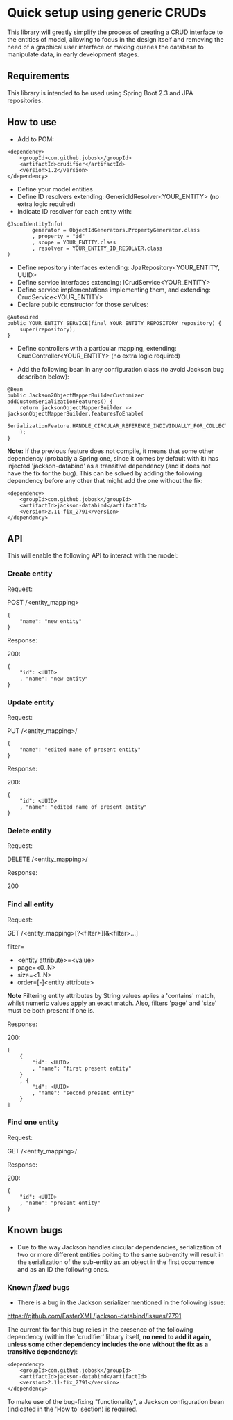 # Quick setup using generic CRUDs

This library will greatly simplify the process of creating
a CRUD interface to the entities of model, allowing to focus
in the design itself and removing the need of a graphical
user interface or making queries the database to manipulate
data, in early development stages.

## Requirements

This library is intended to be used using Spring Boot 2.3
and JPA repositories.

## How to use

- Add to POM:
```
<dependency>
    <groupId>com.github.jobosk</groupId>
    <artifactId>crudifier</artifactId>
    <version>1.2</version>
</dependency>
```
- Define your model entities
- Define ID resolvers extending: GenericIdResolver<YOUR_ENTITY> (no extra logic required)
- Indicate ID resolver for each entity with:
```
@JsonIdentityInfo(
        generator = ObjectIdGenerators.PropertyGenerator.class
        , property = "id"
        , scope = YOUR_ENTITY.class
        , resolver = YOUR_ENTITY_ID_RESOLVER.class
)
```
- Define repository interfaces extending: JpaRepository<YOUR_ENTITY, UUID>
- Define service interfaces extending: ICrudService<YOUR_ENTITY>
- Define service implementations implementing them, and extending: CrudService<YOUR_ENTITY>
- Declare public constructor for those services:
```
@Autowired
public YOUR_ENTITY_SERVICE(final YOUR_ENTITY_REPOSITORY repository) {
	super(repository);
}
```
- Define controllers with a particular mapping, extending: CrudController<YOUR_ENTITY> (no extra logic required)

- Add the following bean in any configuration class (to avoid Jackson bug describen below):
```
@Bean
public Jackson2ObjectMapperBuilderCustomizer addCustomSerializationFeatures() {
	return jacksonObjectMapperBuilder -> jacksonObjectMapperBuilder.featuresToEnable(
		SerializationFeature.HANDLE_CIRCULAR_REFERENCE_INDIVIDUALLY_FOR_COLLECTIONS
	);
}
```
**Note:** If the previous feature does not compile, it means that some other dependency
(probably a Spring one, since it comes by default with it) has injected 'jackson-databind'
as a transitive dependency (and it does not have the fix for the bug). This can be solved
by adding the following dependency before any other that might add the one without the fix:
```
<dependency>
    <groupId>com.github.jobosk</groupId>
    <artifactId>jackson-databind</artifactId>
    <version>2.11-fix_2791</version>
</dependency>
```

## API

This will enable the following API to interact with the model:

### Create entity

Request:

POST /<entity_mapping>
```
{
	"name": "new entity"
}
```

Response:

200:
```
{
    "id": <UUID>
    , "name": "new entity"
}
```

### Update entity

Request:

PUT /<entity_mapping>/<UUID>
```
{
    "name": "edited name of present entity"
}
```

Response:

200:
```
{
    "id": <UUID>
    , "name": "edited name of present entity"
}
```

### Delete entity

Request:

DELETE /<entity_mapping>/<UUID>

Response:

200

### Find all entity

Request:

GET /<entity_mapping>[?\<filter>][&\<filter>...]

filter=
- \<entity attribute>=\<value>
- page=<0..N>
- size=<1..N>
- order=[-]\<entity attribute>

**Note**
Filtering entity attributes by String values aplies a 'contains'
match, whilst numeric values apply an exact match. Also, filters
'page' and 'size' must be both present if one is.

Response:

200:
```
[
    {
        "id": <UUID>
        , "name": "first present entity"
    }
    , {
        "id": <UUID>
        , "name": "second present entity"
    }
]
```

### Find one entity

Request:

GET /<entity_mapping>/<UUID>

Response:

200:
```
{
    "id": <UUID>
    , "name": "present entity"
}
```

## Known bugs

- Due to the way Jackson handles circular dependencies, serialization
of two or more different entities poiting to the same sub-entity will
result in the serialization of the sub-entity as an object in the first
occurrence and as an ID the following ones.

### Known *fixed* bugs

- There is a bug in the Jackson serializer mentioned in the following issue:

https://github.com/FasterXML/jackson-databind/issues/2791

The current fix for this bug relies in the presence of the following
dependency (within the 'crudifier' library itself, **no need to add it
again, unless some other dependency includes the one without the fix
as a transitive dependency**):
```
<dependency>
    <groupId>com.github.jobosk</groupId>
    <artifactId>jackson-databind</artifactId>
    <version>2.11-fix_2791</version>
</dependency>
```

To make use of the bug-fixing "functionality", a Jackson configuration
bean (indicated in the 'How to' section) is required.
